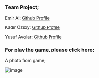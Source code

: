 ### Team Project;
Emir Al: [Github Profile](https://github.com/themythia)

Kadir Özsoy: [Github Profile](https://github.com/kozsoy)

Yusuf Avcılar: [Github Profile](https://github.com/yusufavcilar)

### For play the game, [please click here](https://argedik.github.io/Kodluyoruz-Task4/);



A photo from game; 

![image](https://user-images.githubusercontent.com/72869669/180782212-b753096c-3b88-44b6-b965-a0d4cc662049.png)
